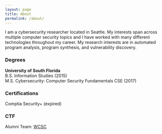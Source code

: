 ```yaml
---
layout: page
title: About
permalink: /about/
---
```


I am a cybersecurity researcher located in Seattle. My interests span across multiple computer security topics and I have worked with many different technologies throughout my career. My research interests are in automated program analysis, program synthesis, and vulnerability discovery.  

### Degrees

**University of South Florida**\
B.S. Information Studies (2015)  
M.S. Cybersecurity: Computer Security Fundamentals CSE (2017) 

### Certifications

Comptia Security+ (expired)

### CTF  

Alumni Team: [WCSC](https://ctftime.org/team/315)  